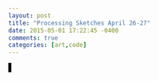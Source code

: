 ```yaml
---
layout: post
title: "Processing Sketches April 26-27"
date: 2015-05-01 17:22:45 -0400
comments: true
categories: [art,code]
---
```

<script type="text/javascript" src="{{ root_url }}/javascripts/processing.min.js"></script>
<script type="text/javascript" src="{{ root_url }}/javascripts/util.js"></script>
<script type="text/javascript" src="{{ root_url }}/javascripts/libs/jquery.min.js"></script>
<!--more-->

<canvas status="off" style="border:1px solid #000000;" data-processing-sources="/sketches/spotlight.pde"> </canvas> 
<canvas status="off" style="border:1px solid #000000;" data-processing-sources="/sketches/web2.pde"> </canvas> 
<canvas status="off" style="border:1px solid #000000;" data-processing-sources="/sketches/web1.pde"> </canvas> 
